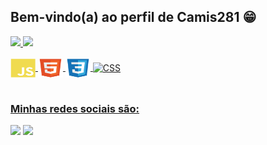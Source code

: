 ## Bem-vindo(a) ao perfil de Camis281 😁

 <div>
   <a href="https://github.com/camis281">
   <img height="180em" src="https://github-readme-stats.vercel.app/api?username=camis281&show_icons=true&theme=tokyonight&include_all_commits=true&count_private=true"/>
   <img height="180em" src="https://github-readme-stats.vercel.app/api/top-langs/?username=camis281&layout=compact&langs_count=6&theme=tokyonight"/>
</div>
    
<div style="display: inline_block"><br>
  <img align="center" alt="Js" height="30" width="40" src="https://raw.githubusercontent.com/devicons/devicon/master/icons/javascript/javascript-plain.svg">
  <img align="center" alt="HTML" height="30" width="40" src="https://raw.githubusercontent.com/devicons/devicon/master/icons/html5/html5-original.svg">
  <img align="center" alt="CSS" height="30" width="40" src="https://raw.githubusercontent.com/devicons/devicon/master/icons/css3/css3-original.svg">
 <img align="center" alt="CSS" height="30" width="40"  src="https://cdn.jsdelivr.net/gh/devicons/devicon@latest/icons/c/c-original.svg" />
 
</div>
 
<br>
 
### Minhas redes sociais são:
 
<div> 
  <a href="https://www.instagram.com/almeidacamila281/"  target="_blank" rel="external" ><img src="https://img.shields.io/badge/-Instagram-%23E4405F?style=for-the-badge&logo=instagram&logoColor=white"  target="_blank" rel="external" ></a>
<!-- <a href="https://discord.gg/5DVhGKVf4h" target="_blank"><img src="https://img.shields.io/badge/Discord-7289DA?style=for-the-badge&logo=discord&logoColor=white" target="_blank"></a> -->
  <a href = "almeidacamila281@gmail.com"><img src="https://img.shields.io/badge/-Gmail-%23333?style=for-the-badge&logo=gmail&logoColor=white" target="_blank"></a>
 <!-- <a href=" " target="_blank"><img src="https://img.shields.io/badge/-LinkedIn-%230077B5?style=for-the-badge&logo=linkedin&logoColor=white" target="_blank"></a> -->
</div>
